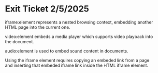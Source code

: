# Exit Ticket 2/5/2025

iframe:element represents a nested browsing context, embedding another HTML page into the current one.
  
video:element embeds a media player which supports video playback into the document.

audio:element is used to embed sound content in documents.

Using the iframe element requires copying an embeded link from a page and inserting that embeded iframe link inside the HTML iframe element.
